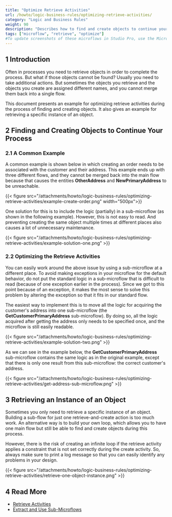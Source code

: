 ```yaml
---
title: "Optimize Retrieve Activities"
url: /howto/logic-business-rules/optimizing-retrieve-activities/
category: "Logic and Business Rules"
weight: 90
description: "Describes how to find and create objects to continue your process as well as retrieve an instance of an object."
tags: ["microflow", "retrieve", "optimize"]
#To update screenshots of these microflows in Studio Pro, use the Microflow Screenshots app.
---
```


## 1 Introduction

Often in processes you need to retrieve objects in order to complete the process. But what if those objects cannot be found? Usually you need to take additional actions. But sometimes the objects you retrieve and the objects you create are assigned different names, and you cannot merge them back into a single flow.

This document presents an example for optimizing retrieve activities during the process of finding and creating objects. It also gives an example for retrieving a specific instance of an object.

## 2 Finding and Creating Objects to Continue Your Process 

### 2.1 A Common Example 

A common example is shown below in which creating an order needs to be associated with the customer and their address. This example ends up with three different flows, and they cannot be merged back into the main flow because that causes the entities **OtherAddress** and **NewPrimaryAddress** to be unreachable.

{{< figure src="/attachments/howto/logic-business-rules/optimizing-retrieve-activities/example-create-order.png" width="500px">}}

One solution for this is to include the logic (partially) in a sub-microflow (as shown in the following example). However, this is not easy to read. And preventing creating the same object multiple times at different places also causes a lot of unnecessary maintenance.

{{< figure src="/attachments/howto/logic-business-rules/optimizing-retrieve-activities/example-solution-one.png" >}}

### 2.2 Optimizing the Retrieve Activities 

You can easily work around the above issue by using a sub-microflow at a different place. To avoid making exceptions in your microflow for the default behavior, do not put the standard logic in a sub-microflow that is difficult to read (because of one exception earlier in the process). Since we got to this point because of an exception, it makes the most sense to solve this problem by altering the exception so that it fits in our standard flow.

The easiest way to implement this is to move all the logic for acquiring the customer's address into one sub-microflow (the **GetCustomerPrimaryAddress** sub-microflow). By doing so, all the logic acquired after getting the address only needs to be specified once, and the microflow is still easily readable. 

{{< figure src="/attachments/howto/logic-business-rules/optimizing-retrieve-activities/example-solution-two.png" >}}

As we can see in the example below, the **GetCustomerPrimaryAddress** sub-microflow contains the same logic as in the original example, except that there is only one result from this sub-microflow: the correct customer's address.

{{< figure src="/attachments/howto/logic-business-rules/optimizing-retrieve-activities/get-address-sub-microflow.png" >}}

## 3 Retrieving an Instance of an Object

Sometimes you only need to retrieve a specific instance of an object. Building a sub-flow for just one retrieve-and-create action is too much work. An alternative way is to build your own loop, which allows you to have one main flow but still be able to find and create objects during this process.

However, there is the risk of creating an infinite loop if the retrieve activity applies a constraint that is not set correctly during the create activity. So, always make sure to print a log message so that you can easily identify any problems in your design.

{{< figure src="/attachments/howto/logic-business-rules/optimizing-retrieve-activities/retrieve-one-object-instance.png" >}}

## 4 Read More

* [Retrieve Activities](/refguide/retrieve/)
* [Extract and Use Sub-Microflows](/howto/logic-business-rules/extract-and-use-sub-microflows/)